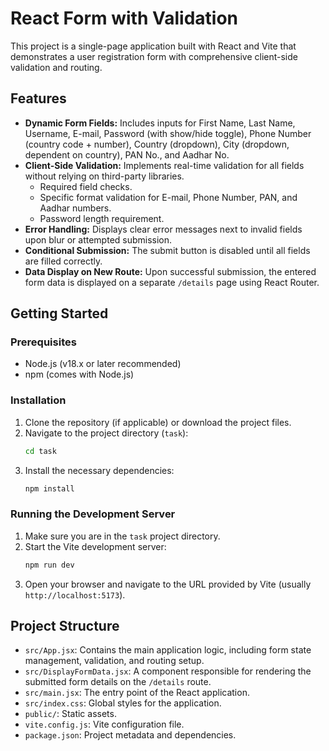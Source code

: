 # React Form with Validation

This project is a single-page application built with React and Vite that demonstrates a user registration form with comprehensive client-side validation and routing.

## Features

-   **Dynamic Form Fields:** Includes inputs for First Name, Last Name, Username, E-mail, Password (with show/hide toggle), Phone Number (country code + number), Country (dropdown), City (dropdown, dependent on country), PAN No., and Aadhar No.
-   **Client-Side Validation:** Implements real-time validation for all fields without relying on third-party libraries.
    -   Required field checks.
    -   Specific format validation for E-mail, Phone Number, PAN, and Aadhar numbers.
    -   Password length requirement.
-   **Error Handling:** Displays clear error messages next to invalid fields upon blur or attempted submission.
-   **Conditional Submission:** The submit button is disabled until all fields are filled correctly.
-   **Data Display on New Route:** Upon successful submission, the entered form data is displayed on a separate `/details` page using React Router.

## Getting Started

### Prerequisites

-   Node.js (v18.x or later recommended)
-   npm (comes with Node.js)

### Installation

1.  Clone the repository (if applicable) or download the project files.
2.  Navigate to the project directory (`task`):
    ```bash
    cd task
    ```
3.  Install the necessary dependencies:
    ```bash
    npm install
    ```

### Running the Development Server

1.  Make sure you are in the `task` project directory.
2.  Start the Vite development server:
    ```bash
    npm run dev
    ```
3.  Open your browser and navigate to the URL provided by Vite (usually `http://localhost:5173`).

## Project Structure

-   `src/App.jsx`: Contains the main application logic, including form state management, validation, and routing setup.
-   `src/DisplayFormData.jsx`: A component responsible for rendering the submitted form details on the `/details` route.
-   `src/main.jsx`: The entry point of the React application.
-   `src/index.css`: Global styles for the application.
-   `public/`: Static assets.
-   `vite.config.js`: Vite configuration file.
-   `package.json`: Project metadata and dependencies.
